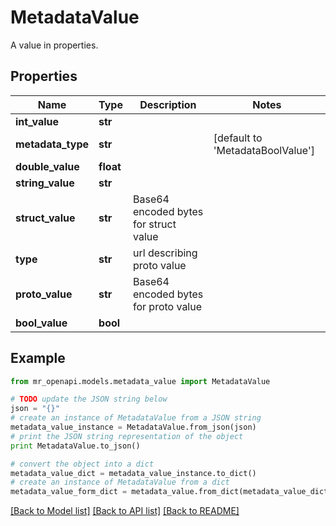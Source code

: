 # MetadataValue

A value in properties.

## Properties
Name | Type | Description | Notes
------------ | ------------- | ------------- | -------------
**int_value** | **str** |  | 
**metadata_type** | **str** |  | [default to 'MetadataBoolValue']
**double_value** | **float** |  | 
**string_value** | **str** |  | 
**struct_value** | **str** | Base64 encoded bytes for struct value | 
**type** | **str** | url describing proto value | 
**proto_value** | **str** | Base64 encoded bytes for proto value | 
**bool_value** | **bool** |  | 

## Example

```python
from mr_openapi.models.metadata_value import MetadataValue

# TODO update the JSON string below
json = "{}"
# create an instance of MetadataValue from a JSON string
metadata_value_instance = MetadataValue.from_json(json)
# print the JSON string representation of the object
print MetadataValue.to_json()

# convert the object into a dict
metadata_value_dict = metadata_value_instance.to_dict()
# create an instance of MetadataValue from a dict
metadata_value_form_dict = metadata_value.from_dict(metadata_value_dict)
```
[[Back to Model list]](../README.md#documentation-for-models) [[Back to API list]](../README.md#documentation-for-api-endpoints) [[Back to README]](../README.md)


